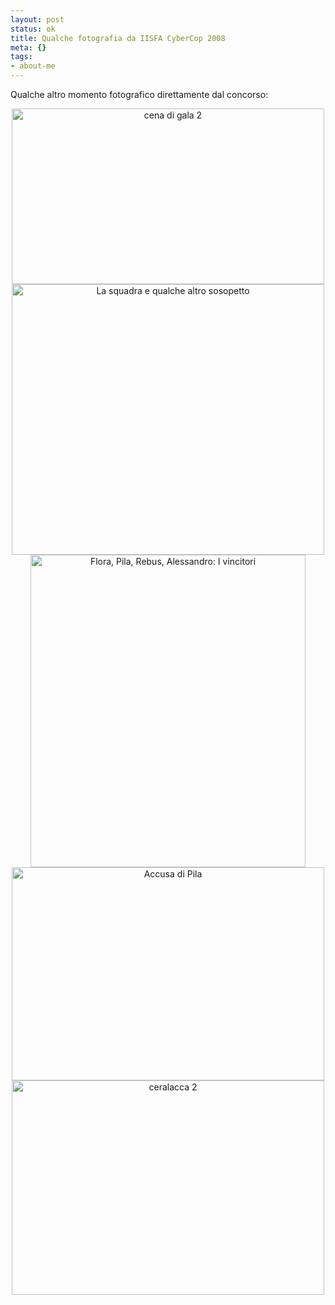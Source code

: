 ```yaml
--- 
layout: post
status: ok
title: Qualche fotografia da IISFA CyberCop 2008
meta: {}
tags: 
- about-me
---
```

Qualche altro momento fotografico direttamente dal concorso:  
  
<center>
<a href="http://www.flickr.com/photos/lastknight/2430070813/" class="tt-flickr tt-flickr-Medium"><img src="http://farm3.static.flickr.com/2021/2430070813_35aa8419bd.jpg" alt="cena di gala 2" width="500" height="281" border="0" /></a>   
<a href="http://www.flickr.com/photos/lastknight/2430882238/" class="tt-flickr tt-flickr-Medium"><img src="http://farm4.static.flickr.com/3078/2430882238_620ea9a430.jpg" alt="La squadra e qualche altro sosopetto" width="500" height="433" border="0" /></a>  
<a href="http://www.flickr.com/photos/lastknight/2430882230/" class="tt-flickr tt-flickr-Medium"><img src="http://farm3.static.flickr.com/2268/2430882230_0018569436.jpg" alt="Flora, Pila, Rebus, Alessandro: I vincitori" width="440" height="500" border="0" /></a>   
<a href="http://www.flickr.com/photos/lastknight/2430070817/" class="tt-flickr tt-flickr-Medium"><img src="http://farm4.static.flickr.com/3179/2430070817_d70341900e.jpg" alt="Accusa di Pila" width="500" height="341" border="0" /></a> 
<a href="http://www.flickr.com/photos/lastknight/2430070807/" class="tt-flickr tt-flickr-Medium"><img src="http://farm3.static.flickr.com/2162/2430070807_4b740cf6ba.jpg" alt="ceralacca 2" width="500" height="343" border="0" /></a> 
</center>  
  
 
